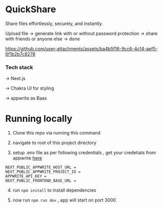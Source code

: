 # QuickShare

Share files effortlessly, securely, and instantly.

Upload file -> generate link with or without password protection -> share with friends or anyone else -> done

https://github.com/user-attachments/assets/ba4b5f16-9cc6-4c14-aef5-6f1b2b7c8278

### Tech stack

-> Next.js

-> Chakra UI for styling

-> appwrite as Baas

# Running locally

1. Clone this repo via running this command

2. navigate to root of this project directory

3. setup .env file as per following credentials , get your credetials from appwrite [here](https://appwrite.io/)

```
NEXT_PUBLIC_APPWRITE_HOST_URL =
NEXT_PUBLIC_APPWRITE_PROJECT_ID =
APPWRITE_API_KEY =
NEXT_PUBLIC_FRONTEND_BASE_URL =
```

4. run `npm install` to install dependencies

5. now run `npm run dev` , app will start on port 3000
